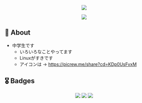 <p align="center">
  <img src="https://capsule-render.vercel.app/api?type=waving&height=200&color=gradient" />
</p>

<p align="center">
  <img src="https://readme-typing-svg.herokuapp.com?font=Fira+Code&pause=1000&center=true&width=435&lines=Hi%2C+I'm+Aoi." />
</p>


## 🌺 About
- 中学生です
  - いろいろなことやってます
  - Linuxがすきです
  - アイコンは -> https://picrew.me/share?cd=KDp0UsFvxM
 
## 🎖 Badges
<p align="center">
  <img src="https://img.shields.io/badge/-Arch%20Linux-3b4252.svg?logo=archlinux&style=flat-square" />
  <img src="https://img.shields.io/badge/-Go-76E1FE.svg?logo=go&style=flat-square" />
  <img src="https://img.shields.io/badge/-Python-FFE873.svg?logo=python&style=flat-square" />
</p>
